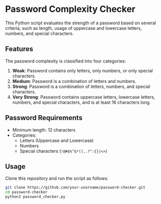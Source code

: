 # Password Complexity Checker

This Python script evaluates the strength of a password based on several criteria, such as length, usage of uppercase and lowercase letters, numbers, and special characters.

## Features

The password complexity is classified into four categories:
1. **Weak**: Password contains only letters, only numbers, or only special characters.
2. **Medium**: Password is a combination of letters and numbers.
3. **Strong**: Password is a combination of letters, numbers, and special characters.
4. **Very Strong**: Password contains uppercase letters, lowercase letters, numbers, and special characters, and is at least 16 characters long.

## Password Requirements
- Minimum length: 12 characters
- Categories:
  - Letters (Uppercase and Lowercase)
  - Numbers
  - Special characters (`!@#$%^&*(),.?":{}|<>`)

## Usage

Clone this repository and run the script as follows:

```bash
git clone https://github.com/your-username/password-checker.git
cd password-checker
python3 password_checker.py
